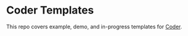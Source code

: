 # Coder Templates

This repo covers example, demo, and in-progress templates for [Coder](https://coder.com).
